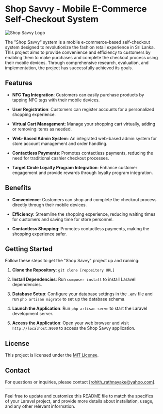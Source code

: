 # Shop Savvy - Mobile E-Commerce Self-Checkout System

![Shop Savvy Logo](![favicon](https://github.com/Rohitha97/shop-savvy-web/assets/73746343/6f9e02fe-1b34-4833-9022-48e80b55e221).png)

The "Shop Savvy" system is a mobile e-commerce-based self-checkout system designed to revolutionize the fashion retail experience in Sri Lanka. This project aims to provide convenience and efficiency to customers by enabling them to make purchases and complete the checkout process using their mobile devices. Through comprehensive research, evaluation, and implementation, the project has successfully achieved its goals.


## Features

- **NFC Tag Integration**: Customers can easily purchase products by tapping NFC tags with their mobile devices.

- **User Registration**: Customers can register accounts for a personalized shopping experience.

- **Virtual Cart Management**: Manage your shopping cart virtually, adding or removing items as needed.

- **Web-Based Admin System**: An integrated web-based admin system for store account management and order handling.

- **Contactless Payments**: Promotes contactless payments, reducing the need for traditional cashier checkout processes.

- **Target Circle Loyalty Program Integration**: Enhance customer engagement and provide rewards through loyalty program integration.

## Benefits

- **Convenience**: Customers can shop and complete the checkout process directly through their mobile devices.

- **Efficiency**: Streamline the shopping experience, reducing waiting times for customers and saving time for store personnel.

- **Contactless Shopping**: Promotes contactless payments, making the shopping experience safer.

## Getting Started

Follow these steps to get the "Shop Savvy" project up and running:

1. **Clone the Repository**: `git clone [repository URL]`

2. **Install Dependencies**: Run `composer install` to install Laravel dependencies.

3. **Database Setup**: Configure your database settings in the `.env` file and run `php artisan migrate` to set up the database schema.

4. **Launch the Application**: Run `php artisan serve` to start the Laravel development server.

5. **Access the Application**: Open your web browser and visit `http://localhost:8000` to access the Shop Savvy application.


## License

This project is licensed under the [MIT License](LICENSE).

## Contact

For questions or inquiries, please contact [rohith_rathnayake@yahoo.com].

---

Feel free to update and customize this README file to match the specifics of your Laravel project, and provide more details about installation, usage, and any other relevant information.

